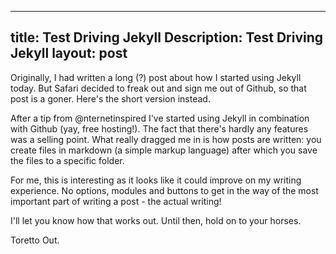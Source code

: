 ----
title: Test Driving Jekyll
Description: Test Driving Jekyll
layout: post  
---
Originally, I had written a long (?) post about how I started using Jekyll today. But Safari decided to freak out and sign me out of Github, so that post is a goner. Here's the short version instead.

After a tip from @nternetinspired I've started using Jekyll in combination with Github (yay, free hosting!). The fact that there's hardly any features was a selling point. What really dragged me in is how posts are written: you create files in markdown (a simple markup language) after which you save the files to a specific folder.

For me, this is interesting as it looks like it could improve on my writing experience. No options, modules and buttons to get in the way of the most important part of writing a post - the actual writing!

I'll let you know how that works out. Until then, hold on to your horses.

Toretto Out.
